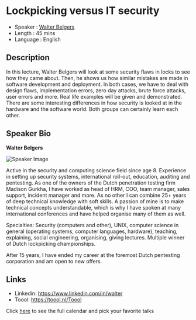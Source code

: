 Lockpicking versus IT security
========================

* Speaker   : [Walter Belgers](https://www.linkedin.com/in/walter/)
* Length    : 45 mins
* Language  : English

Description
-----------

In this lecture, Walter Belgers will look at some security flaws in locks to see how they came about. Then, he shows us how similar mistakes are made in software development and deployment. In both cases, we have to deal with design flaws, implementation errors, zero day attacks, brute force attacks, user errors and more. Real life examples will be given and demonstrated. There are some interesting differences in how security is looked at in the hardware and the software world. Both groups can certainly learn each other.

Speaker Bio
-----------

**Walter Belgers**

![Speaker Image](https://github.com/PixelsCamp/talks/blob/master/img/walter.jpg?raw=true)

Active in the security and computing science field since age 8. Experience in setting up security systems, international roll-out, education, auditing and pentesting. As one of the owners of the Dutch penetration testing firm Madison Gurkha, I have worked as head of HRM, COO, team manager, sales support, incident manager and more. As no other I can combine 25+ years of deep technical knowledge with soft skills. A passion of mine is to make technical concepts understandable, which is why I have spoken at many international conferences and have helped organise many of them as well.

Specialties: Security (computers and other), UNIX, computer science in general (operating systems, computer languages, hardware), teaching, explaining, social engineering, organising, giving lectures. Multiple winner of Dutch lockpicking championships.

After 15 years, I have ended my career at the foremost Dutch pentesting corporation and am open to new offers.

Links
-----

* Linkedin: https://www.linkedin.com/in/walter
* Toool: https://toool.nl/Toool

Click [here][1] to see the full calendar and pick your favorite talks

[1]: https://pixels.camp/schedule/
